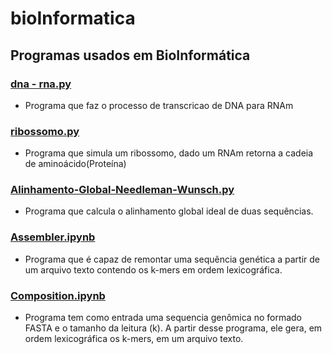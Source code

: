 # bioInformatica
## Programas usados em BioInformática
### [dna - rna.py](https://github.com/joaomota59/bioInformatica/blob/main/dna%20-%20rna.py)
* Programa que faz o processo de transcricao de DNA para RNAm

### [ribossomo.py](https://github.com/joaomota59/bioInformatica/blob/main/ribossomo.py)
* Programa que simula um ribossomo, dado um RNAm retorna a cadeia de aminoácido(Proteína)

### [Alinhamento-Global-Needleman-Wunsch.py](https://github.com/joaomota59/bioInformatica/blob/main/Alinhamento-Global-Needleman-Wunsch.py)
* Programa que calcula o alinhamento global ideal de duas sequências.

### [Assembler.ipynb](https://github.com/joaomota59/bioInformatica/blob/main/Assembler.ipynb)
* Programa que é capaz de remontar uma sequência genética a partir de um arquivo texto contendo os k-mers em ordem lexicográfica.

### [Composition.ipynb](https://github.com/joaomota59/bioInformatica/blob/main/Composition.ipynb)
* Programa tem como entrada uma sequencia genômica no formado FASTA e o tamanho da leitura (k). A partir desse programa, ele gera, em ordem lexicográfica os k-mers, em um arquivo texto.
